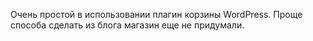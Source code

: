 Очень простой в использовании плагин корзины WordPress. Проще способа сделать из блога магазин еще не придумали.